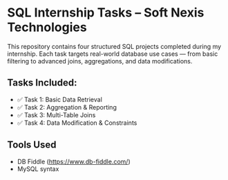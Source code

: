 # SQL Internship Tasks – Soft Nexis Technologies

This repository contains four structured SQL projects completed during my internship. Each task targets real-world database use cases — from basic filtering to advanced joins, aggregations, and data modifications.

## Tasks Included:
- ✅ Task 1: Basic Data Retrieval
- ✅ Task 2: Aggregation & Reporting
- ✅ Task 3: Multi-Table Joins
- ✅ Task 4: Data Modification & Constraints

## Tools Used
- DB Fiddle (https://www.db-fiddle.com/)
- MySQL syntax
